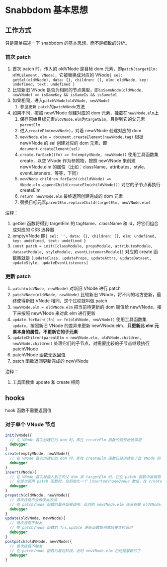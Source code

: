 # Snabbdom 基本思想

## 工作方式

只是简单描述一下 snabbdom 的基本思想，而不是细致的分析。

### 首次 patch

1. 首次 patch 时，传入的 oldVNode 是目标 dom 元素，即`patch(targetElm: HTMLElement, VNode)`，它被替换成对应的 VNode`{ sel: getSel(oldVNode), data: {}, children: [], elm: oldVNode, key: undefined, text: undefined }`
2. 比较新旧 VNode 是否为相同的节点类型，即`isSameNode(oldVNode, newVNode) => isSameKey && isSameIs && isSameSel`
3. 如果相同，进入`patchVNode(oldVNode, newVNode)`
   1. 参见`更新 patch`的`patchVNode`方法
4. 如果不同，按照 newVNode 创建对应的 dom 元素，挂载在`newVNode.elm`上
   1. 保存原始目标元素`oldVNode.elm`为`targetElm`，且得到它的父元素`parentElm`
   2. 进入`createElm(newVNode)`，对着 newVNode 创建对应的 dom
   3. `newVNode.elm = document.createElement(newVNode.tag)` 根据 newVNode 的 sel 创建对应的 dom 元素，即`document.createElement(sel)`
   4. `create.forEach((fn) => fn(emptyVNode, newVNode))` 使用工具函数集 create，以空 VNode 作为参照物，按照 newVNode 来创建 newVNode.elm 的属性（比如：className、attributes、style、eventListeners、等等，下同）
   5. `newVNode.children.forEach((childVNode) => VNode.elm.appendChild(createElm(childVNode)))` 对它的子节点再执行 createElm
   6. `return newVNode.elm` 最终返回创建完成的 dom 元素
   7. 替换目标元素`parentElm.replaceChild(targetElm, newVNode.elm)`

注释：

1. getSel 函数将得到 targetElm 的 tagName、className 和 id，将它们组合成对应的 CSS 选择器
2. emptyVNode 即`{ sel: '', data: {}, children: [], elm: undefined, key: undefined, text: undefined }`
3. `const patch = init([classModule, propsModule, attributesModule, datasetModule, styleModule, eventListenersModule])` 对应的 create 函数集就是 `[updateClass, updateProps, updateAttrs, updateDataset, updateStyle, updateEventListeners]`

### 更新 patch

1. `patch(oldVNode, newVNode)` 对新旧 VNode 进行 patch
2. `patchVNode(oldVNode, newVNode)` 比较新旧 VNode，将不同的地方更新，最终使得新旧 VNode 相同，这个过程就叫做 patch
3. `newVNode.elm = oldVNode.elm` 把当前待更新的 dom 赋值给 newVNode，接下来按照 newVNode 来对此 elm 进行更新
4. `update.forEach((fn) => fn(oldVNode, newVNode))` 使用工具函数集 `update`，按照新旧 VNode 的差异来更新 newVNode.elm，**只更新此 elm 元素本身的属性，不更新它的子元素**
5. `updateChilren(parentElm = newVNode.elm, oldVNode.children, newVNode.children)` 处理它们的子节点，对需要比较的子节点继续执行 patchVNode
6. patchVNode 函数无返回值
7. patch 函数返回更新完成的 newVNode

注释：

1. 工具函数集 update 和 create 相同

## hooks

hook 函数不需要返回值

### 对于单个 VNode 节点

```JavaScript
init(VNode){
  // 在 VNode 首次创建它的 dom 时，即在 createElm 函数的最开始被调用
  debugger
}
create(emptyVNode, newVNode){
  // 在 VNode 首次创建它的 dom 时，即在 createElm 函数已经创建完了此 VNode 的 dom 后被立刻调用
  debugger
}
insert(VNode){
  // 在 VNode 首次被插入到它的父 dom 或 targetElm 时，它在 patch 函数中被调用
  // 在首次调用 patch 函数时，会初始化一个 insertedVnodeQueue 数组，在 createElm 函数中会把带有 hook.insert 的子节点 push 进去，在 patch 函数的结尾会对 insertedVnodeQueue 里面的节点依次执行它们的 insert 钩子
  debugger
}
prepatch(oldVNode, newVNode){
  // 首次挂载不会触发此方法
  // 在 patchVnode 函数的最开始被调用，此时的 newVNode.elm 还没有被 oldVNode.elm 赋值
  debugger
}
update(oldVNode, newVNode){
  // 首次挂载不触发
  // 在 patchVnode 函数的 fns.update 更新函数集完成后被立刻调用
  debugger
}
postpatch(oldVNode, newVNode){
  // 首次挂载不触发
  // 在 patchVnode 函数的最后阶段，此时 newVNode.elm 已经是最新的了
  debugger
}
```
